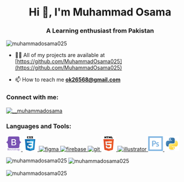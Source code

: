 <h1 align="center">Hi 👋, I'm Muhammad Osama</h1>
<h3 align="center">A Learning enthusiast from Pakistan</h3>

<p align="left"> <img src="https://komarev.com/ghpvc/?username=muhammadosama025&label=Profile%20views&color=0e75b6&style=flat" alt="muhammadosama025" /> </p>

- 👨‍💻 All of my projects are available at [https://github.com/MuhammadOsama025](https://github.com/MuhammadOsama025)

- 📫 How to reach me **ok26568@gmail.com**

<h3 align="left">Connect with me:</h3>
<p align="left">
<a href="https://instagram.com/__muhammadosama" target="blank"><img align="center" src="https://raw.githubusercontent.com/rahuldkjain/github-profile-readme-generator/master/src/images/icons/Social/instagram.svg" alt="__muhammadosama" height="30" width="40" /></a>
</p>

<h3 align="left">Languages and Tools:</h3>
<p align="left"> <a href="https://getbootstrap.com" target="_blank" rel="noreferrer"> <img src="https://raw.githubusercontent.com/devicons/devicon/master/icons/bootstrap/bootstrap-plain-wordmark.svg" alt="bootstrap" width="40" height="40"/> </a> <a href="https://www.w3schools.com/css/" target="_blank" rel="noreferrer"> <img src="https://raw.githubusercontent.com/devicons/devicon/master/icons/css3/css3-original-wordmark.svg" alt="css3" width="40" height="40"/> </a> <a href="https://www.figma.com/" target="_blank" rel="noreferrer"> <img src="https://www.vectorlogo.zone/logos/figma/figma-icon.svg" alt="figma" width="40" height="40"/> </a> <a href="https://firebase.google.com/" target="_blank" rel="noreferrer"> <img src="https://www.vectorlogo.zone/logos/firebase/firebase-icon.svg" alt="firebase" width="40" height="40"/> </a> <a href="https://git-scm.com/" target="_blank" rel="noreferrer"> <img src="https://www.vectorlogo.zone/logos/git-scm/git-scm-icon.svg" alt="git" width="40" height="40"/> </a> <a href="https://www.w3.org/html/" target="_blank" rel="noreferrer"> <img src="https://raw.githubusercontent.com/devicons/devicon/master/icons/html5/html5-original-wordmark.svg" alt="html5" width="40" height="40"/> </a> <a href="https://www.adobe.com/in/products/illustrator.html" target="_blank" rel="noreferrer"> <img src="https://www.vectorlogo.zone/logos/adobe_illustrator/adobe_illustrator-icon.svg" alt="illustrator" width="40" height="40"/> </a> <a href="https://www.photoshop.com/en" target="_blank" rel="noreferrer"> <img src="https://raw.githubusercontent.com/devicons/devicon/master/icons/photoshop/photoshop-line.svg" alt="photoshop" width="40" height="40"/> </a> <a href="https://www.python.org" target="_blank" rel="noreferrer"> <img src="https://raw.githubusercontent.com/devicons/devicon/master/icons/python/python-original.svg" alt="python" width="40" height="40"/> </a> </p>

<p><img align="left" src="https://github-readme-stats.vercel.app/api/top-langs?username=muhammadosama025&show_icons=true&locale=en&layout=compact" alt="muhammadosama025" /></p>

<p>&nbsp;<img align="center" src="https://github-readme-stats.vercel.app/api?username=muhammadosama025&show_icons=true&locale=en" alt="muhammadosama025" /></p>

<p><img align="center" src="https://github-readme-streak-stats.herokuapp.com/?user=muhammadosama025&" alt="muhammadosama025" /></p>

